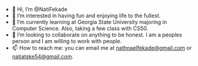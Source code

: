 - 👋 Hi, I’m @NatiFekade
- 👀 I’m interested in having fun and enjoying life to the fullest.
- 🌱 I’m currently learning at Georgia State University majoring in Computer Science. Also, taking a few class with CS50.
- 💞️ I’m looking to collaborate on anything to be honest. I am a peoples person and I am willing to work with people.
- 📫 How to reach me: you can email me at nathnaelfekade@gmail.com or natiatske54@gmail.com.

<!---
NatiAtske/NatiAtske is a ✨ special ✨ repository because its `README.md` (this file) appears on your GitHub profile.
You can click the Preview link to take a look at your changes.
--->
